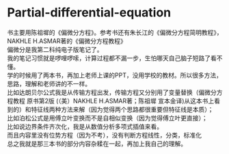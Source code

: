 # Partial-differential-equation
书主要用陈祖墀的《偏微分方程》。参考书还有朱长江的《偏微分方程简明教程》，NAKHLE H.ASMAR著的《偏微分方程教程》  
偏微分是我第二科纯电子版笔记了。  
我的笔记习惯就是啰哩啰嗦，计算过程都不漏一步，生怕哪天自己脑子短路了看不懂。  
学的时候用了两本书，再加上老师上课的PPT，没用学校的教材。所以很多方法，思路，理解和老师讲的不一样。  
比如达朗贝尔公式我是从传输方程出发，传输方程又分别用了变量替换（偏微分方程教程 原书第2版 (（美）NAKHLE H.ASMAR著；陈祖墀 宣本金译)从这本书上看到的）和特征线两种方法来解（因为觉得两个思路都很重要但特征线是本质）；  
比如泊松公式是用傅立叶变换而不是自相似变换（因为觉得傅立叶更直接）；  
比如说边界条件齐次化，我是从数值分析多项式插值来看。  
而且内容里没有位势方程（因为不考），没有判断方程线性，分类，标准化  
总之我就是那三本书的部分内容杂糅在一起，再加上我自己的理解。
